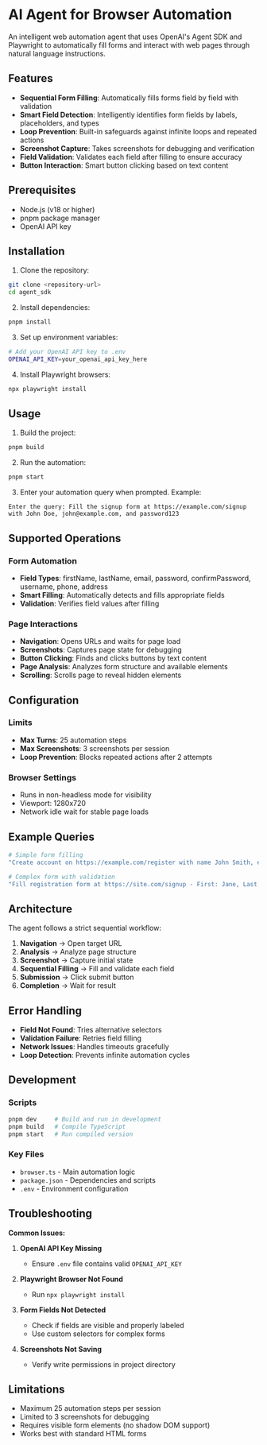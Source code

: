 # AI Agent for Browser Automation

An intelligent web automation agent that uses OpenAI's Agent SDK and Playwright to automatically fill forms and interact with web pages through natural language instructions.

## Features

- **Sequential Form Filling**: Automatically fills forms field by field with validation
- **Smart Field Detection**: Intelligently identifies form fields by labels, placeholders, and types
- **Loop Prevention**: Built-in safeguards against infinite loops and repeated actions
- **Screenshot Capture**: Takes screenshots for debugging and verification
- **Field Validation**: Validates each field after filling to ensure accuracy
- **Button Interaction**: Smart button clicking based on text content

## Prerequisites

- Node.js (v18 or higher)
- pnpm package manager
- OpenAI API key

## Installation

1. Clone the repository:

```bash
git clone <repository-url>
cd agent_sdk
```

2. Install dependencies:

```bash
pnpm install
```

3. Set up environment variables:

```bash
# Add your OpenAI API key to .env
OPENAI_API_KEY=your_openai_api_key_here
```

4. Install Playwright browsers:

```bash
npx playwright install
```

## Usage

1. Build the project:

```bash
pnpm build
```

2. Run the automation:

```bash
pnpm start
```

3. Enter your automation query when prompted. Example:

```
Enter the query: Fill the signup form at https://example.com/signup with John Doe, john@example.com, and password123
```

## Supported Operations

### Form Automation

- **Field Types**: firstName, lastName, email, password, confirmPassword, username, phone, address
- **Smart Filling**: Automatically detects and fills appropriate fields
- **Validation**: Verifies field values after filling

### Page Interactions

- **Navigation**: Opens URLs and waits for page load
- **Screenshots**: Captures page state for debugging
- **Button Clicking**: Finds and clicks buttons by text content
- **Page Analysis**: Analyzes form structure and available elements
- **Scrolling**: Scrolls page to reveal hidden elements

## Configuration

### Limits

- **Max Turns**: 25 automation steps
- **Max Screenshots**: 3 screenshots per session
- **Loop Prevention**: Blocks repeated actions after 2 attempts

### Browser Settings

- Runs in non-headless mode for visibility
- Viewport: 1280x720
- Network idle wait for stable page loads

## Example Queries

```bash
# Simple form filling
"Create account on https://example.com/register with name John Smith, email john@test.com, password mypass123"

# Complex form with validation
"Fill registration form at https://site.com/signup - First: Jane, Last: Doe, Email: jane@example.com, Password: secure123"
```

## Architecture

The agent follows a strict sequential workflow:

1. **Navigation** → Open target URL
2. **Analysis** → Analyze page structure
3. **Screenshot** → Capture initial state
4. **Sequential Filling** → Fill and validate each field
5. **Submission** → Click submit button
6. **Completion** → Wait for result

## Error Handling

- **Field Not Found**: Tries alternative selectors
- **Validation Failure**: Retries field filling
- **Network Issues**: Handles timeouts gracefully
- **Loop Detection**: Prevents infinite automation cycles

## Development

### Scripts

```bash
pnpm dev     # Build and run in development
pnpm build   # Compile TypeScript
pnpm start   # Run compiled version
```

### Key Files

- `browser.ts` - Main automation logic
- `package.json` - Dependencies and scripts
- `.env` - Environment configuration

## Troubleshooting

**Common Issues:**

1. **OpenAI API Key Missing**

   - Ensure `.env` file contains valid `OPENAI_API_KEY`

2. **Playwright Browser Not Found**

   - Run `npx playwright install`

3. **Form Fields Not Detected**

   - Check if fields are visible and properly labeled
   - Use custom selectors for complex forms

4. **Screenshots Not Saving**
   - Verify write permissions in project directory

## Limitations

- Maximum 25 automation steps per session
- Limited to 3 screenshots for debugging
- Requires visible form elements (no shadow DOM support)
- Works best with standard HTML forms
